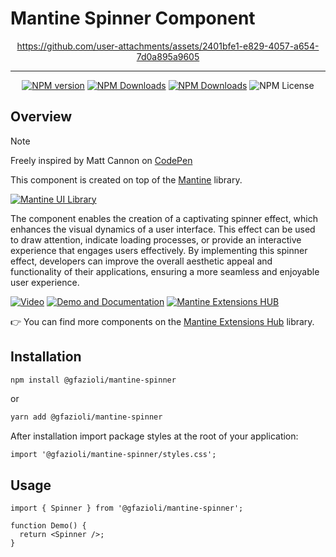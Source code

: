 # Mantine Spinner Component

<div align="center">

https://github.com/user-attachments/assets/2401bfe1-e829-4057-a654-7d0a895a9605

</div>

---

<div align="center">
  
  [![NPM version](https://img.shields.io/npm/v/%40gfazioli%2Fmantine-spinner?style=for-the-badge)](https://www.npmjs.com/package/@gfazioli/mantine-spinner)
  [![NPM Downloads](https://img.shields.io/npm/dm/%40gfazioli%2Fmantine-spinner?style=for-the-badge)](https://www.npmjs.com/package/@gfazioli/mantine-spinner)
  [![NPM Downloads](https://img.shields.io/npm/dy/%40gfazioli%2Fmantine-spinner?style=for-the-badge&label=%20&color=f90)](https://www.npmjs.com/package/@gfazioli/mantine-spinner)
  ![NPM License](https://img.shields.io/npm/l/%40gfazioli%2Fmantine-spinner?style=for-the-badge)

</div>

## Overview

> [!NOTE]
> Freely inspired by Matt Cannon on [CodePen](https://codepen.io/matt-cannon/pen/qEWKLoZ)

This component is created on top of the [Mantine](https://mantine.dev/) library.

[![Mantine UI Library](https://img.shields.io/badge/-MANTINE_UI_LIBRARY-blue?style=for-the-badge&labelColor=black&logo=mantine
)](https://mantine.dev/)

The component enables the creation of a captivating spinner effect, which enhances the visual dynamics of a user interface. This effect can be used to draw attention, indicate loading processes, or provide an interactive experience that engages users effectively. By implementing this spinner effect, developers can improve the overall aesthetic appeal and functionality of their applications, ensuring a more seamless and enjoyable user experience.

[![Video](https://img.shields.io/badge/-Watch_the_Video-blue?style=for-the-badge&labelColor=black&logo=youtube
)](https://youtu.be/KBb--0hVdX4)
[![Demo and Documentation](https://img.shields.io/badge/-Demo_%26_Documentation-blue?style=for-the-badge&labelColor=black&logo=typescript
)](https://gfazioli.github.io/mantine-spinner/)
[![Mantine Extensions HUB](https://img.shields.io/badge/-Mantine_Extensions_Hub-blue?style=for-the-badge&labelColor=blue
)](https://mantine-extensions.vercel.app/)


👉 You can find more components on the [Mantine Extensions Hub](https://mantine-extensions.vercel.app/) library.

## Installation

```sh
npm install @gfazioli/mantine-spinner
```
or 

```sh
yarn add @gfazioli/mantine-spinner
```

After installation import package styles at the root of your application:

```tsx
import '@gfazioli/mantine-spinner/styles.css';
```

## Usage

```tsx
import { Spinner } from '@gfazioli/mantine-spinner';

function Demo() {
  return <Spinner />;
}
```



